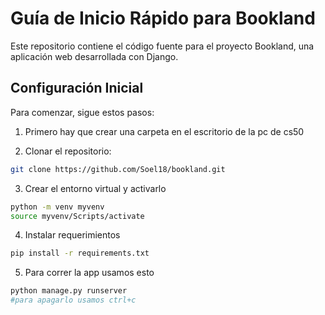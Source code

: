 # Guía de Inicio Rápido para Bookland

Este repositorio contiene el código fuente para el proyecto Bookland, una aplicación web desarrollada con Django.

## Configuración Inicial

Para comenzar, sigue estos pasos:
1. Primero hay que crear una carpeta en el escritorio de la pc de cs50

2. Clonar el repositorio:
```bash
git clone https://github.com/Soel18/bookland.git
```

3. Crear el entorno virtual y activarlo
```bash
python -m venv myvenv
source myvenv/Scripts/activate
```

4. Instalar requerimientos
```bash
pip install -r requirements.txt
```
5. Para correr la app usamos esto
```bash
python manage.py runserver
#para apagarlo usamos ctrl+c
```
